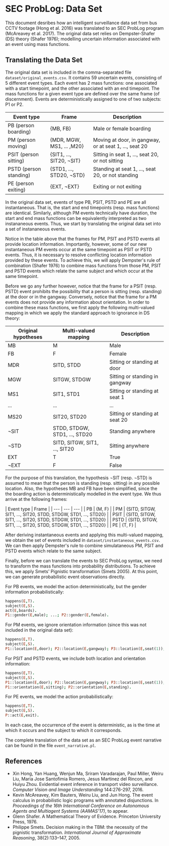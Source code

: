 # SEC ProbLog: Data Set

This document desribes how an intelligent surveillance data set from bus CCTV footage (Hong et al. 2016) was translated to an SEC ProbLog program (McAreavey et al. 2017).  The original data set relies on Dempster-Shafer (DS) theory (Shafer 1976); modelling uncertain information associated with an event using mass functions.

## Translating the Data Set

The original data set is included in the comma-separated file `dataset/original_events.csv`.  It contains 59 uncertain events, consisting of 5 different event types.  Each event has 2 mass functions: one associated with a start timepoint, and the other associated with an end timepoint.  The mass functions for a given event type are defined over the same frame (of discernment).  Events are deterministically assigned to one of two subjects: P1 or P2.

| Event type | Frame | Description |
| --- | --- | --- |
| PB (person boarding) | {MB, FB} | Male or female boarding |
| PM (person moving) | {MDR, MGW, MS1, ... ,M20} | Moving at door, in gangway, or at seat 1, ..., seat 20 |
| PSIT (person sitting) | {SIT1, ..., SIT20, ¬SIT} | Sitting in seat 1, ..., seat 20, or not sitting |
| PSTD (person standing) | {STD1, ..., STD20, ¬STD} | Standing at seat 1, ..., seat 20, or not standing |
| PE (person exiting) | {EXT, ¬EXT} | Exiting or not exiting |

In the original data set, events of type PB, PSIT, PSTD and PE are all instantaneous.  That is, the start and end timepoints (resp. mass functions) are identical.  Similarly, although PM events technically have duration, the start and end mass functions can be equivalently interpreted as two instananeous events.  Thus, we start by translating the original data set into a set of instananeous events.

Notice in the table above that the frames for PM, PSIT and PSTD events all provide location information.  Importantly, however, some of our new instantaneous PM events occur at the same timepoint as PSIT or PSTD events.  Thus, it is necessary to resolve conflicting location information provided by these events.  To achieve this, we will apply Dempster's rule of combination (Shafer 1976) to combine mass functions from those PM, PSIT and PSTD events which relate the same subject and which occur at the same timepoint.

Before we go any further however, notice that the frame for a PSIT (resp. PSTD) event prohibits the possibility that a person is sitting (resp. standing) at the door or in the gangway.  Conversely, notice that the frame for a PM events does not provide any information about orientation.  In order to combine these mass functions, we first apply the following multi-valued mapping in which we apply the standard approach to ignorance in DS theory:

| Original hypotheses | Multi-valued mapping | Description |
| --- | --- | --- |
| MB | M | Male |
| FB | F | Female |
| MDR | SITD, STDD | Sitting or standing at door |
| MGW | SITGW, STDGW | Sitting or standing in gangway |
| MS1 | SIT1, STD1 | Sitting or standing at seat 1 |
| ... | ... | ... |
| MS20 | SIT20, STD20 | Sitting or standing at seat 20 |
| ¬SIT | STDD, STDGW, STD1, ..., STD20 | Standing anywhere |
| ¬STD | SITD, SITGW, SIT1, ..., SIT20 | Sitting anywhere |
| EXT | T | True |
| ¬EXT | F | False |

For the purpose of this translation, the hypothesis ¬SIT (resp. ¬STD) is assumed to mean that the person is standing (resp. sitting) in any possible location.  Also, the hypotheses MB and FB have been simplified, since the the boarding action is deterministically modelled in the event type.  We thus arrive at the following frames:

| Event type | Frame |
| ---  | --- | --- |
| PB | {M, F} |
| PM | {SITD, SITGW, SIT1, ..., SIT20, STDD, STDGW, STD1, ..., STD20} |
| PSIT | {SITD, SITGW, SIT1, ..., SIT20, STDD, STDGW, STD1, ..., STD20} |
| PSTD | {SITD, SITGW, SIT1, ..., SIT20, STDD, STDGW, STD1, ..., STD20} |
| PE | {T, F} |

After deriving instantaneous events and applying this multi-valued mapping, we obtain the set of events included in `dataset/instantaneous_events.csv`.  We can then apply Dempster's rule to combine simulataneous PM, PSIT and PSTD events which relate to the same subject.

Finally, before we can translate the events to SEC ProbLog syntax, we need to transform the mass functions into probability distributions.  To achieve this, we apply Smets' Pignistic transformation (Smets 2005).  At this point, we can generate probabilistic event observations directly.

For PB events, we model the action deterministically, but the gender information probabilistically:

```prolog
happens(E,T).
subject(E,S).
act(E,boards).
P1::gender(E,male); ...; P2::gender(E,female).
```

For PM events, we ignore orientation information (since this was not included in the original data set):

```prolog
happens(E,T).
subject(E,S).
P1::location(E,door); P2::location(E,gangway); P3::location(E,seat(1)); ...; P22::location(E,seat(20)).
```

For PSIT and PSTD events, we include both location and orientation information:

```prolog
happens(E,T).
subject(E,S).
P1::location(E,door); P2::location(E,gangway); P3::location(E,seat(1)); ...; P22::location(E,seat(20)).
P1::orientation(E,sitting); P2::orientation(E,standing).
```

For PE events, we model the action probabilistically:

```prolog
happens(E,T).
subject(E,S).
P::act(E,exit).
```

In each case, the occurrence of the event is deterministic, as is the time at which it occurs and the subject to which it corresponds.

The complete translation of the data set as an SEC ProbLog event narrative can be found in the file `event_narrative.pl`.

## References
- Xin Hong, Yan Huang, Wenjun Ma, Sriram Varadarajan, Paul Miller, Weiru Liu, Maria Jose Santofimia Romero, Jesus Martinez del Rincon, and Huiyu Zhou. Evidential event inference in transport video surveillance. _Computer Vision and Image Understanding_ 144:276-297, 2016.
- Kevin McAreavey, Kim Bauters, Weiru Liu, and Jun Hong. The event calculus in probabilistic logic programs with annotated disjunctions. In _Proceedings of the 16th International Conference on Autonomous Agents and Multiagent Systems (AAMAS'17)_, to appear.
- Glenn Shafer. A Mathematical Theory of Evidence. Princeton University Press, 1976.
- Philippe Smets. Decision making in the TBM: the necessity of the pignistic transformation. _International Journal of Approximate Reasoning_, 38(2):133–147, 2005.

